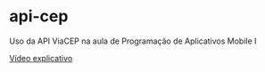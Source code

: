 # api-cep
Uso da API ViaCEP na aula de Programação de Aplicativos Mobile I

[Vídeo explicativo](https://youtu.be/Xt3WeP2QE4E)
